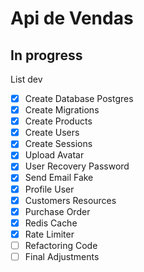 # Api de Vendas
## In progress
List dev
- [x] Create Database Postgres
- [x] Create Migrations
- [x] Create Products 
- [x] Create Users
- [x] Create Sessions
- [x] Upload Avatar
- [x] User Recovery Password
- [x] Send Email Fake 
- [x] Profile User
- [x] Customers Resources
- [x] Purchase Order
- [x] Redis Cache
- [x] Rate Limiter 
- [ ] Refactoring Code
- [ ] Final Adjustments